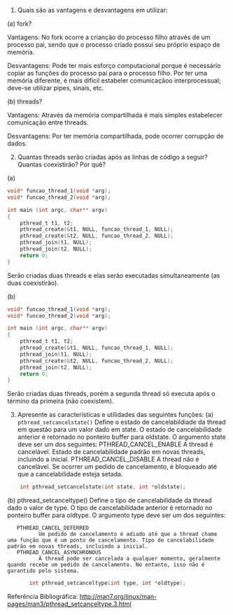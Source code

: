 1. Quais são as vantagens e desvantagens em utilizar:

(a) fork?

Vantagens: No fork ocorre a crianção do processo filho através de um processo pai, sendo que o processo criado possui seu próprio espaço de memória.

Desvantagens: Pode ter mais esforço computacional porque é necessário copiar as funções do processo pai para o processo filho.
Por ter uma memória diferente, é mais difícil estabeler comunicaçãoo interprocessual; deve-se utilizar pipes, sinais, etc.

(b) threads?

Vantagens: Através da memória compartilhada é mais simples estabelecer comunicação entre threads.

Desvantagens: Por ter memória compartilhada, pode ocorrer corrupção de dados.

2. Quantas threads serão criadas após as linhas de código a seguir? Quantas coexistirão? Por quê?

(a)
```C
void* funcao_thread_1(void *arg);
void* funcao_thread_2(void *arg);

int main (int argc, char** argv)
{
	pthread_t t1, t2;
	pthread_create(&t1, NULL, funcao_thread_1, NULL);
	pthread_create(&t2, NULL, funcao_thread_2, NULL);
	pthread_join(t1, NULL);
	pthread_join(t2, NULL);
	return 0;
}
```
Serão criadas duas threads e elas serão executadas simultaneamente (as duas coexistirão).

(b)
```C
void* funcao_thread_1(void *arg);
void* funcao_thread_2(void *arg);

int main (int argc, char** argv)
{
	pthread_t t1, t2;
	pthread_create(&t1, NULL, funcao_thread_1, NULL);
	pthread_join(t1, NULL);
	pthread_create(&t2, NULL, funcao_thread_2, NULL);
	pthread_join(t2, NULL);
	return 0;
}
```
Serão criadas duas threads, porém a segunda thread só executa após o término da primeira (não coexistem).

3. Apresente as características e utilidades das seguintes funções:
(a) `pthread_setcancelstate()`
Define o estado de cancelabildiade da thread em questão para um valor dado em state. O estado de cancelabilidade anterior é retornado no ponteiro buffer para oldstate. O argumento state deve ser um dos seguintes:
	PTHREAD_CANCEL_ENABLE
              A thread é cancelável. Estado de cancelabilidade padrão em novas threads, incluindo a inicial.
	PTHREAD_CANCEL_DISABLE
             A thread não é cancelável. Se ocorrer um pedido de cancelamento, é bloqueado até que a cancelabilidade esteja setada. 
```C       
	int pthread_setcancelstate(int state, int *oldstate);
```

(b) pthread_setcanceltype()
Define o tipo de cancelabilidade da thread dado o valor de type. O tipo de cancelabilidade anterior é retornado no ponteiro buffer para oldtype. O argumento type deve ser um dos seguintes:

       PTHREAD_CANCEL_DEFERRED
              Um pedido de cancelamento é adiado até que a thread chame uma função que é um ponto de cancelamento. Tipo de cancelabilidade padrão em novas threads, incluindo a inicial.
       PTHREAD_CANCEL_ASYNCHRONOUS
              A thread pode ser cancelada a qualquer momento, geralmente quando recebe um pedido de cancelamento. No entanto, isso não é garantido pelo sistema.
```C       
       int pthread_setcanceltype(int type, int *oldtype);
```	      
	      
	      
Referência Bibliográfica: http://man7.org/linux/man-pages/man3/pthread_setcanceltype.3.html	      
